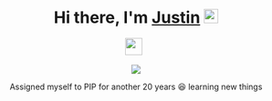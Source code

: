<div align="center">
   <h1>Hi there, I'm <a href="https://justinblogs.com">Justin</a> <img src="https://media.giphy.com/media/hvRJCLFzcasrR4ia7z/giphy.gif" width="25px"> </h1>
   
   
 </div>

<p align='center'>
   <a href="https://www.linkedin.com/in/justinmamathew/"><img height="30" src="https://i.stack.imgur.com/gVE0j.png"></a>&nbsp;&nbsp;
   
 </p>
<p align="center" >
<a href="https://github.com/anuraghazra/github-readme-stats"> 
    <img  src="https://github-readme-stats.vercel.app/api?username=mathewjustin&&show_icons=true&theme=radical"/>
  </a>
</p>   
<p align="center" >
Assigned myself to PIP for another 20 years 😆 learning new things  
</p>   
  

